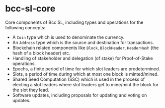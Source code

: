 # bcc-sl-core

Core components of Bcc SL, including types and operations for the following
concepts:

* A `Coin` type which is used to denominate the currency.
* An `Address` type which is the source and destination for transactions.
* Blockchain related components like `Block`, `BlockHeader`, `HeaderHash` (the hash
  of a block header) etc.
* Handling of stakeholder and delegation (of stake) for Proof-of-Stake operations.
* Epochs, a finite period of time for which slot leaders are predetermined.
* Slots, a period of time during which at most one block is minted/mined.
* Shared Seed Computation (SSC) which is used in the process of electing a slot
  leaders where slot leaders get to mine/mint the block for the slot they lead.
* Software updates, including proposals for updating and voting on updates.
